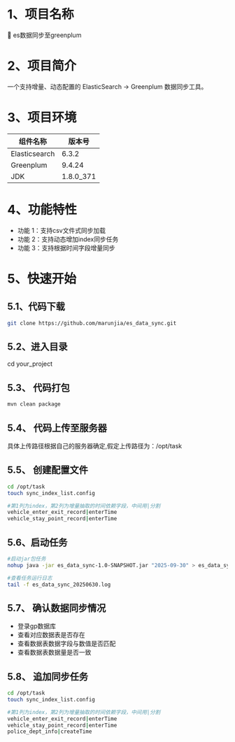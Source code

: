 # 1、项目名称
🚀 es数据同步至greenplum

# 2、项目简介
一个支持增量、动态配置的 ElasticSearch → Greenplum 数据同步工具。

# 3、项目环境
| 组件名称       | 版本号         |
|----------------|----------------|
| Elasticsearch  | 6.3.2          |
| Greenplum      | 9.4.24         |
| JDK            | 1.8.0_371      |

# 4、功能特性
- 功能 1：支持csv文件式同步加载
- 功能 2：支持动态增加index同步任务
- 功能 3：支持根据时间字段增量同步

# 5、快速开始

## 5.1、代码下载
```bash 
git clone https://github.com/marunjia/es_data_sync.git
```

## 5.2、进入目录
cd your_project

## 5.3、 代码打包
```bash
mvn clean package
```

## 5.4、 代码上传至服务器
具体上传路径根据自己的服务器确定,假定上传路径为：/opt/task

## 5.5、 创建配置文件
```bash
cd /opt/task
touch sync_index_list.config

#第1列为index，第2列为增量抽取的时间依赖字段，中间用|分割
vehicle_enter_exit_record|enterTime
vehicle_stay_point_record|enterTime
```

## 5.6、启动任务
```bash
#启动jar包任务
nohup java -jar es_data_sync-1.0-SNAPSHOT.jar "2025-09-30" > es_data_sync_20250630.log  2>&1 &

#查看任务运行日志
tail -f es_data_sync_20250630.log
```

## 5.7、 确认数据同步情况
- 登录gp数据库
- 查看对应数据表是否存在
- 查看数据表数据字段与数值是否匹配
- 查看数据表数据量是否一致

## 5.8、 追加同步任务
```bash
cd /opt/task
touch sync_index_list.config

#第1列为index，第2列为增量抽取的时间依赖字段，中间用|分割
vehicle_enter_exit_record|enterTime
vehicle_stay_point_record|enterTime
police_dept_info|createTime
```